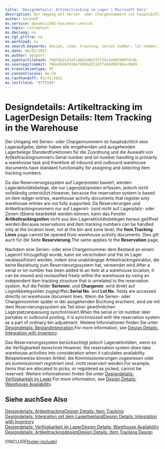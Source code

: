 ```yaml
---
title: 'Designdetails: Artikeltracking im Lager | Microsoft Docs'
description: Der Umgang mit Serien- oder Chargennummern ist hauptsächlich eine Lageraufgabe; daher haben alle eingehenden und ausgehenden Lagerbelege Standardfunktionen für die Zuordnung und die Auswahl von Artikeltrackingnummern. Da das Reservierungssystem auf Lagerposten basiert, werden Lageraktivitätsbelege, die nur Lagerplatzposten erfassen, jedoch nicht vollständig unterstützt.
author: SorenGP
ms.service: dynamics365-business-central
ms.topic: conceptual
ms.devlang: na
ms.tgt_pltfrm: na
ms.workload: na
ms.search.keywords: design, item, tracking, serial number, lot number, outbound documents
ms.date: 04/01/2021
ms.author: edupont
ms.openlocfilehash: fdd76b21254fc40d2d02332f29c2e002900fdc8b
ms.sourcegitcommit: 766e2840fd16efb901d211d7fa64d96766ac99d9
ms.translationtype: HT
ms.contentlocale: de-CH
ms.lasthandoff: 03/31/2021
ms.locfileid: "5775154"
---
```

# <a name="design-details-item-tracking-in-the-warehouse"></a><span data-ttu-id="dd592-104">Designdetails: Artikeltracking im Lager</span><span class="sxs-lookup"><span data-stu-id="dd592-104">Design Details: Item Tracking in the Warehouse</span></span>
<span data-ttu-id="dd592-105">Der Umgang mit Serien- oder Chargennummern ist hauptsächlich eine Lageraufgabe; daher haben alle eingehenden und ausgehenden Lagerbelege Standardfunktionen für die Zuordnung und die Auswahl von Artikeltrackingnummern.</span><span class="sxs-lookup"><span data-stu-id="dd592-105">Serial number and lot number handling is primarily a warehouse task and therefore all inbound and outbound warehouse documents have standard functionality for assigning and selecting item tracking numbers.</span></span>  

<span data-ttu-id="dd592-106">Da das Reservierungssystem auf Lagerposten basiert, werden Lageraktivitätsbelege, die nur Lagerplatzposten erfassen, jedoch nicht vollständig unterstützt.</span><span class="sxs-lookup"><span data-stu-id="dd592-106">However, because the reservation system is based on item ledger entries, warehouse activity documents that register only warehouse entries are not fully supported.</span></span> <span data-ttu-id="dd592-107">Da Reservierungen und Artikeltrackingnummern nur auf Lagerort- (und nicht auf Lagerplatz- oder Zonen-)Ebene bearbeitet werden können, kann das Fenster **Artikeltrackingzeilen** nicht aus den Lageraktivitätsbelegen heraus geöffnet werden.</span><span class="sxs-lookup"><span data-stu-id="dd592-107">Because reservations and item tracking numbers can be handled only at the location level, not at the bin and zone level, the **Item Tracking Lines** page cannot be opened from warehouse activity documents.</span></span> <span data-ttu-id="dd592-108">Dies gilt auch für die Seite **Reservierung**.</span><span class="sxs-lookup"><span data-stu-id="dd592-108">The same applies to the **Reservation** page.</span></span>  

<span data-ttu-id="dd592-109">Nachdem eine Serien- oder eine Chargennummer dem Bestand an einem Lagerort hinzugefügt wurde, kann sie verschoben und frei im Lager neuklassifiziert werden, indem eine unabhängige Artikeltrackingstruktur, die keine Beziehung zum Reservierungssystem hat, verwendet wird.</span><span class="sxs-lookup"><span data-stu-id="dd592-109">After a serial or lot number has been added to an item at a warehouse location, it can be moved and reclassified freely within the warehouse by using an independent item tracking structure that is unrelated to the reservation system.</span></span> <span data-ttu-id="dd592-110">Auf die Felder **Seriennr.** und **Chargennr.** wird direkt auf Logistikbelegzeilen zugegriffen.</span><span class="sxs-lookup"><span data-stu-id="dd592-110">**Serial No.** and **Lot No.** fields are accessed directly on warehouse document lines.</span></span> <span data-ttu-id="dd592-111">Wenn die Serien- oder Chargennummer später in der ausgehenden Buchung erscheint, wird sie mit dem Reservierungssystem als Teil einer gewöhnlichen Lagerplatzanpassung synchronisiert.</span><span class="sxs-lookup"><span data-stu-id="dd592-111">When the serial or lot number later partakes in outbound posting, it is synchronized with the reservation system as a part of ordinary bin adjustment.</span></span> <span data-ttu-id="dd592-112">Weitere Informationen finden Sie unter [Designdetails: Bestandintegration](design-details-integration-with-inventory.md).</span><span class="sxs-lookup"><span data-stu-id="dd592-112">For more information, see [Design Details: Integration with Inventory](design-details-integration-with-inventory.md).</span></span>  

<span data-ttu-id="dd592-113">Das Reservierungssystem berücksichtigt jedoch Lageraktivitäten, wenn es die Verfügbarkeit berechnet.</span><span class="sxs-lookup"><span data-stu-id="dd592-113">However, the reservation system does take warehouse activities into consideration when it calculates availability.</span></span> <span data-ttu-id="dd592-114">Beispielsweise können Artikel, die Kommissionierungen zugewiesen oder als kommissioniert registriert sind, nicht reserviert werden.</span><span class="sxs-lookup"><span data-stu-id="dd592-114">For example, items that are allocated to picks, or registered as picked, cannot be reserved.</span></span> <span data-ttu-id="dd592-115">Weitere Informationen finden Sie unter [Designdetails: Verfügbarkeit im Lager](design-details-availability-in-the-warehouse.md).</span><span class="sxs-lookup"><span data-stu-id="dd592-115">For more information, see [Design Details: Warehouse Availability](design-details-availability-in-the-warehouse.md).</span></span>

## <a name="see-also"></a><span data-ttu-id="dd592-116">Siehe auch</span><span class="sxs-lookup"><span data-stu-id="dd592-116">See Also</span></span>  
[<span data-ttu-id="dd592-117">Designdetails: Artikeltracking</span><span class="sxs-lookup"><span data-stu-id="dd592-117">Design Details: Item Tracking</span></span>](design-details-item-tracking.md)  
[<span data-ttu-id="dd592-118">Designdetails: Integration mit dem Lagerbestand</span><span class="sxs-lookup"><span data-stu-id="dd592-118">Design Details: Integration with Inventory</span></span>](design-details-integration-with-inventory.md)  
[<span data-ttu-id="dd592-119">Designdetails: Verfügbarkeit im Lager</span><span class="sxs-lookup"><span data-stu-id="dd592-119">Design Details: Warehouse Availability</span></span>](design-details-availability-in-the-warehouse.md)  
[<span data-ttu-id="dd592-120">Designdetails: Artikeltrackingdesign</span><span class="sxs-lookup"><span data-stu-id="dd592-120">Design Details: Item Tracking Design</span></span>](design-details-item-tracking-design.md)


[!INCLUDE[footer-include](includes/footer-banner.md)]
